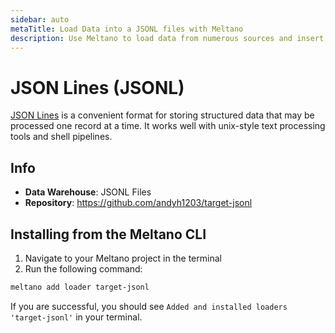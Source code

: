 ```yaml
---
sidebar: auto
metaTitle: Load Data into a JSONL files with Meltano
description: Use Meltano to load data from numerous sources and insert it into a JSONL file.
---
```


# JSON Lines (JSONL)

[JSON Lines](http://jsonlines.org/) is a convenient format for storing structured data that may be processed one record at a time. It works well with unix-style text processing tools and shell pipelines.

## Info

- **Data Warehouse**: JSONL Files
- **Repository**: <https://github.com/andyh1203/target-jsonl>

## Installing from the Meltano CLI

1. Navigate to your Meltano project in the terminal
2. Run the following command:

```bash
meltano add loader target-jsonl
```

If you are successful, you should see `Added and installed loaders 'target-jsonl'` in your terminal.
